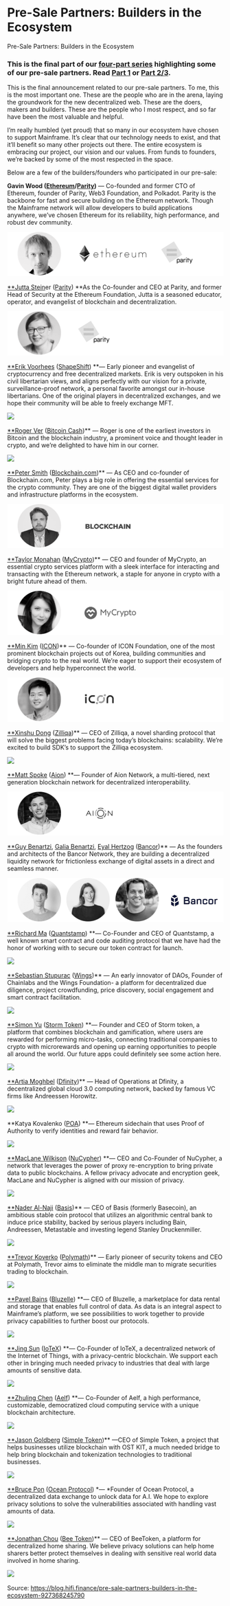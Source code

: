 
# Pre-Sale Partners: Builders in the Ecosystem

Pre-Sale Partners: Builders in the Ecosystem

### This is the final part of our [four-part series](https://blog.mainframe.com/introducing-the-mainframe-pre-sale-partners-4b0b0bf74ac) highlighting some of our pre-sale partners. Read [Part 1](https://blog.mainframe.com/pre-sale-partners-media-personalities-f23e7549d932) or [Part 2/3](https://blog.mainframe.com/pre-sale-partners-funds-angels-729a48571f10).

This is the final announcement related to our pre-sale partners. To me, this is the most important one. These are the people who are in the arena, laying the groundwork for the new decentralized web. These are the doers, makers and builders. These are the people who I most respect, and so far have been the most valuable and helpful.

I’m really humbled (yet proud) that so many in our ecosystem have chosen to support Mainframe. It’s clear that our technology needs to exist, and that it’ll benefit so many other projects out there. The entire ecosystem is embracing our project, our vision and our values. From funds to founders, we’re backed by some of the most respected in the space.

Below are a few of the builders/founders who participated in our pre-sale:

**Gavin Wood ([Ethereum](https://ethereum.org/)/[Parity](https://www.parity.io/))** — Co-founded and former CTO of Ethereum, founder of Parity, Web3 Foundation, and Polkadot. Parity is the backbone for fast and secure building on the Ethereum network. Though the Mainframe network will allow developers to build applications anywhere, we’ve chosen Ethereum for its reliability, high performance, and robust dev community.

![](../images/2018-07-03_pre-sale-partners-builders-in-the-ecosystem/1_V8yxnPTE3Gt6TiCoz4IKLA.png)

[**Jutta Stein](https://www.linkedin.com/in/jutta-steiner/)er ([Parity](https://www.parity.io/)) **As the Co-founder and CEO at Parity, and former Head of Security at the Ethereum Foundation, Jutta is a seasoned educator, operator, and evangelist of blockchain and decentralization.

![](../images/2018-07-03_pre-sale-partners-builders-in-the-ecosystem/1_VaI6zHkRhFrlsuhlYtM0JQ.png)

[**Erik Voorhees](https://www.linkedin.com/in/erikvoorhees/) ([ShapeShift](https://shapeshift.io/#/coins)) **— Early pioneer and evangelist of cryptocurrency and free decentralized markets. Erik is very outspoken in his civil libertarian views, and aligns perfectly with our vision for a private, surveillance-proof network, a personal favorite amongst our in-house libertarians. One of the original players in decentralized exchanges, and we hope their community will be able to freely exchange MFT.

![](../images/2018-07-03_pre-sale-partners-builders-in-the-ecosystem/1_j4zaHankEHx-9XaRb_PRpA.png)

[**Roger Ver](https://en.wikipedia.org/wiki/Roger_Ver) ([Bitcoin Cash](https://www.bitcoincash.org/))** — Roger is one of the earliest investors in Bitcoin and the blockchain industry, a prominent voice and thought leader in crypto, and we’re delighted to have him in our corner.

![](../images/2018-07-03_pre-sale-partners-builders-in-the-ecosystem/1_-7GFtnIo2tj38THWKaDX0g.png)

[**Peter Smith](https://www.linkedin.com/in/1psmith/) ([Blockchain.com](https://www.blockchain.com/))** — As CEO and co-founder of Blockchain.com, Peter plays a big role in offering the essential services for the crypto community. They are one of the biggest digital wallet providers and infrastructure platforms in the ecosystem.

![](../images/2018-07-03_pre-sale-partners-builders-in-the-ecosystem/1_mrU4lPVJ19AKgNlc9OIsvA.png)

[**Taylor Monahan](https://www.linkedin.com/in/tayvano/) ([MyCrypto](https://mycrypto.com/))** — CEO and founder of MyCrypto, an essential crypto services platform with a sleek interface for interacting and transacting with the Ethereum network, a staple for anyone in crypto with a bright future ahead of them.

![](../images/2018-07-03_pre-sale-partners-builders-in-the-ecosystem/1_HUeSQ27r1QmQ7xrLy85Rng.png)

[**Min Kim](https://www.linkedin.com/in/minhokim/) ([ICON](https://icon.foundation/?lang=en))** — Co-founder of ICON Foundation, one of the most prominent blockchain projects out of Korea, building communities and bridging crypto to the real world. We’re eager to support their ecosystem of developers and help hyperconnect the world.

![](../images/2018-07-03_pre-sale-partners-builders-in-the-ecosystem/1__bCQAfClFCAoojVeDF0L3Q.png)

[**Xinshu Dong](https://www.linkedin.com/in/xinshudong/) ([Zilliqa](https://www.zilliqa.com/))** — CEO of Zilliqa, a novel sharding protocol that will solve the biggest problems facing today’s blockchains: scalability. We’re excited to build SDK’s to support the Zilliqa ecosystem.

![](../images/2018-07-03_pre-sale-partners-builders-in-the-ecosystem/1_eVSis8wZ0TtFTLcWORQ9-g.png)

[**Matt Spoke](https://www.linkedin.com/in/matthewspoke/) ([Aion](https://aion.network/)) **— Founder of Aion Network, a multi-tiered, next generation blockchain network for decentralized interoperability.

![](../images/2018-07-03_pre-sale-partners-builders-in-the-ecosystem/1_tHAClOixL6j7TpgmdpcR6g.png)

[**Guy Benartzi](https://www.linkedin.com/in/guy-benartzi-734613146/), [Galia Benartzi](https://www.linkedin.com/in/galia-benartzi-1a0aa220/), [Eyal Hertzog](https://www.linkedin.com/in/hertzog/) ([Bancor](https://www.bancor.network/discover))** — As the founders and architects of the Bancor Network, they are building a decentralized liquidity network for frictionless exchange of digital assets in a direct and seamless manner.

![](../images/2018-07-03_pre-sale-partners-builders-in-the-ecosystem/1_fR4AAK2EYgYSQ5d4b0IoPg.png)

[**Richard Ma](https://www.linkedin.com/in/rtmtd/) ([Quantstamp](https://quantstamp.com/)) **— Co-Founder and CEO of Quantstamp, a well known smart contract and code auditing protocol that we have had the honor of working with to secure our token contract for launch.

![](../images/2018-07-03_pre-sale-partners-builders-in-the-ecosystem/1_gFazwVShgJ0fQKbb3aN_1g.png)

[**Sebastian Stupurac](https://www.linkedin.com/in/sebastian-stupurac-6bbb1712/) ([Wings](https://www.wings.ai/))** — An early innovator of DAOs, Founder of Chainlabs and the Wings Foundation- a platform for decentralized due diligence, project crowdfunding, price discovery, social engagement and smart contract facilitation.

![](../images/2018-07-03_pre-sale-partners-builders-in-the-ecosystem/1_OzdjUDGZ7QL5yhjwRx79fw.png)

[**Simon Yu](https://www.linkedin.com/in/simonyu0311/) ([Storm Token](https://www.stormx.io/)) **— Founder and CEO of Storm token, a platform that combines blockchain and gamification, where users are rewarded for performing micro-tasks, connecting traditional companies to crypto with microrewards and opening up earning opportunities to people all around the world. Our future apps could definitely see some action here.

![](../images/2018-07-03_pre-sale-partners-builders-in-the-ecosystem/1_BbkPOFRofcmvw9ZWmfD9sg.png)

[**Artia Moghbel](https://www.linkedin.com/in/artiam/) ([Dfinity](https://dfinity.org/))** — Head of Operations at Dfinity, a decentralized global cloud 3.0 computing network, backed by famous VC firms like Andreessen Horowitz.

![](../images/2018-07-03_pre-sale-partners-builders-in-the-ecosystem/1_CHOA2IxeSzD6cVfjwjGEIw.png)

**Katya Kovalenko ([POA](https://poa.network/)) **— Ethereum sidechain that uses Proof of Authority to verify identities and reward fair behavior.

![](../images/2018-07-03_pre-sale-partners-builders-in-the-ecosystem/1_7FzZmQsPV7zAW4FKiw52bg.png)

[**MacLane Wilkison](https://www.linkedin.com/in/maclane-wilkison-67770a13/) ([NuCypher](http://nucypher.com)) **— CEO and Co-Founder of NuCypher, a network that leverages the power of proxy re-encryption to bring private data to public blockchains. A fellow privacy advocate and encryption geek, MacLane and NuCypher is aligned with our mission of privacy.

![](../images/2018-07-03_pre-sale-partners-builders-in-the-ecosystem/1_DXeHIFtR5PsTS0hkiLWKLQ.png)

[**Nader Al-Naji](https://www.linkedin.com/in/nader-al-naji-86b14a3a/) ([Basis](https://basis.io/))** — CEO of Basis (formerly Basecoin), an ambitious stable coin protocol that utilizes an algorithmic central bank to induce price stability, backed by serious players including Bain, Andreessen, Metastable and investing legend Stanley Druckenmiller.

![](../images/2018-07-03_pre-sale-partners-builders-in-the-ecosystem/1_JSQyUcOMaioiRQG5aKA0qQ.png)

[**Trevor Koverko](https://www.linkedin.com/in/trevorkoverko/) ([Polymath](https://polymath.network/))** — Early pioneer of security tokens and CEO at Polymath, Trevor aims to eliminate the middle man to migrate securities trading to blockchain.

![](../images/2018-07-03_pre-sale-partners-builders-in-the-ecosystem/1_FlMb6KQtY8bF3mjdqXKECg.png)

[**Pavel Bains](https://www.linkedin.com/in/pavelbains/) ([Bluzelle](https://bluzelle.com/)) **— CEO of Bluzelle, a marketplace for data rental and storage that enables full control of data. As data is an integral aspect to Mainframe’s platform, we see possibilities to work together to provide privacy capabilities to further boost our protocols.

![](../images/2018-07-03_pre-sale-partners-builders-in-the-ecosystem/1_tEwp4E78d9ZFMMcJW-Ktlg.png)

[**Jing Sun](https://www.linkedin.com/in/cbetasun/) ([IoTeX](https://iotex.io/)) **— Co-Founder of IoTeX, a decentralized network of the Internet of Things, with a privacy-centric blockchain. We support each other in bringing much needed privacy to industries that deal with large amounts of sensitive data.

![](../images/2018-07-03_pre-sale-partners-builders-in-the-ecosystem/1_yK2cko6IXH0boU-KtTkQ_A.png)

[**Zhuling Chen](https://www.linkedin.com/in/zhuling-chen-009a6425/) ([Aelf](https://aelf.io/)) **— Co-Founder of Aelf, a high performance, customizable, democratized cloud computing service with a unique blockchain architecture.

![](../images/2018-07-03_pre-sale-partners-builders-in-the-ecosystem/1_4OrP7Cm6WTWQ9LJWG-3-sA.png)

[**Jason Goldberg](https://www.linkedin.com/in/jasonsethgoldberg/) ([Simple Token](https://ost.com/))** —CEO of Simple Token, a project that helps businesses utilize blockchain with OST KIT, a much needed bridge to help bring blockchain and tokenization technologies to traditional businesses.

![](../images/2018-07-03_pre-sale-partners-builders-in-the-ecosystem/1_Q2EWRCVU3rfMXDkSZ52kOg.png)

[**Bruce Pon](https://www.linkedin.com/in/ponbruce/) ([Ocean Protocol](https://oceanprotocol.com/)) **—* *Founder of Ocean Protocol, a decentralized data exchange to unlock data for A.I. We hope to explore privacy solutions to solve the vulnerabilities associated with handling vast amounts of data.

![](../images/2018-07-03_pre-sale-partners-builders-in-the-ecosystem/1_52919RH7KpcoNWABT_8YIA.png)

[**Jonathan Chou](https://www.linkedin.com/in/simplyjonchou/) ([Bee Token](https://www.beetoken.com/))** — CEO of BeeToken, a platform for decentralized home sharing. We believe privacy solutions can help home sharers better protect themselves in dealing with sensitive real world data involved in home sharing.

![](../images/2018-07-03_pre-sale-partners-builders-in-the-ecosystem/1_oyU9cQZw5qJHdjqspNFPkg.png)


Source: https://blog.hifi.finance/pre-sale-partners-builders-in-the-ecosystem-927368245790
